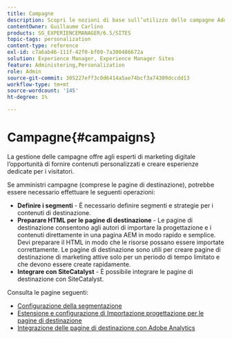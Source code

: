 ```yaml
---
title: Campagne
description: Scopri le nozioni di base sull’utilizzo delle campagne Adobe Experience Manager (AEM).
contentOwner: Guillaume Carlino
products: SG_EXPERIENCEMANAGER/6.5/SITES
topic-tags: personalization
content-type: reference
exl-id: c7a6ab46-111f-42f0-bf09-7a300486672a
solution: Experience Manager, Experience Manager Sites
feature: Administering,Personalization
role: Admin
source-git-commit: 305227eff3c0d6414a5ae74bcf3a74309dccdd13
workflow-type: tm+mt
source-wordcount: '145'
ht-degree: 1%

---
```


# Campagne{#campaigns}

La gestione delle campagne offre agli esperti di marketing digitale l’opportunità di fornire contenuti personalizzati e creare esperienze dedicate per i visitatori.

Se amministri campagne (comprese le pagine di destinazione), potrebbe essere necessario effettuare le seguenti operazioni:

* **Definire i segmenti** - È necessario definire segmenti e strategie per i contenuti di destinazione.
* **Preparare HTML per le pagine di destinazione** - Le pagine di destinazione consentono agli autori di importare la progettazione e i contenuti direttamente in una pagina AEM in modo rapido e semplice. Devi preparare il HTML in modo che le risorse possano essere importate correttamente. Le pagine di destinazione sono utili per creare pagine di destinazione di marketing attive solo per un periodo di tempo limitato e che devono essere create rapidamente.
* **Integrare con SiteCatalyst** - È possibile integrare le pagine di destinazione con SiteCatalyst.

Consulta le pagine seguenti:

* [Configurazione della segmentazione](/help/sites-administering/campaign-segmentation.md)
* [Estensione e configurazione di Importazione progettazione per le pagine di destinazione](/help/sites-administering/extending-the-design-importer-for-landingpages.md)
* [Integrazione delle pagine di destinazione con Adobe Analytics](/help/sites-administering/integrating-landing-pages-with-adobe-analytics.md)
